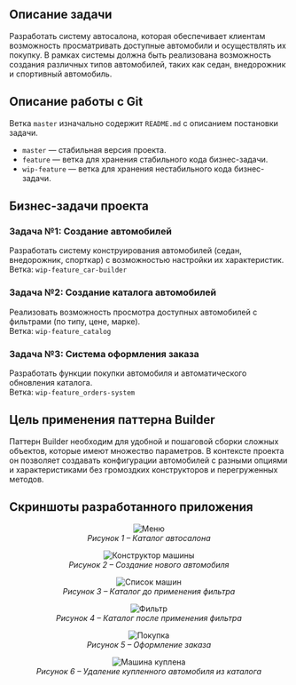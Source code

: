 ## Описание задачи
Разработать систему автосалона, которая обеспечивает клиентам возможность просматривать доступные автомобили и осуществлять их покупку. В рамках системы должна быть реализована возможность создания различных типов автомобилей, таких как седан, внедорожник и спортивный автомобиль.

## Описание работы с Git

Ветка `master` изначально содержит `README.md` с описанием постановки задачи.
- `master` — стабильная версия проекта.
- `feature` — ветка для хранения стабильного кода бизнес-задачи.
- `wip-feature` — ветка для хранения нестабильного кода бизнес-задачи.

## Бизнес-задачи проекта

### Задача №1: Создание автомобилей
Разработать систему конструирования автомобилей (седан, внедорожник, спорткар) с возможностью настройки их характеристик.  
Ветка: `wip-feature_car-builder`

### Задача №2: Создание каталога автомобилей
Реализовать возможность просмотра доступных автомобилей с фильтрами (по типу, цене, марке).  
Ветка: `wip-feature_catalog`

### Задача №3: Система оформления заказа
Разработать функции покупки автомобиля и автоматического обновления каталога.  
Ветка: `wip-feature_orders-system`

## Цель применения паттерна Builder
Паттерн Builder необходим для удобной и пошаговой сборки сложных объектов, которые имеют множество параметров. В контексте проекта он позволяет создавать конфигурации автомобилей с разными опциями и характеристиками без громоздких конструкторов и перегруженных методов.

## Скриншоты разработанного приложения

<div align="center">

![Меню](https://github.com/user-attachments/assets/fabbc55a-f0ab-481b-bde4-2d28a563b5b0)
<br>
*Рисунок 1 – Каталог автосалона*
</div>

<div align="center">

![Конструктор машины](https://github.com/user-attachments/assets/2ed86d91-f592-4e8c-8bc7-84ecbb8cfdaf)
<br>
*Рисунок 2 – Создание нового автомобиля*
</div>

<div align="center">

![Список машин](https://github.com/user-attachments/assets/6c30243d-cd1b-4d22-9e03-fd577e4b4848)
<br>
*Рисунок 3 – Каталог до применения фильтра*
</div>

<div align="center">

![Фильтр](https://github.com/user-attachments/assets/11fd9d5c-6745-449c-8075-5ff0e4862797)
<br>
*Рисунок 4 – Каталог после применения фильтра*
</div>

<div align="center">

![Покупка](https://github.com/user-attachments/assets/d6a3ff64-ff66-46ef-94fd-448ad37d6836)
<br>
*Рисунок 5 – Оформление заказа*
</div>

<div align="center">

![Машина куплена](https://github.com/user-attachments/assets/8e7e2c92-29e5-4074-875c-2b87d50b7bc1)
<br>
*Рисунок 6 – Удаление купленного автомобиля из каталога*
</div>
